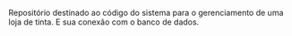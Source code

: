 Repositório destinado ao código do sistema para o gerenciamento de uma loja de tinta.
E sua conexão com o banco de dados.
